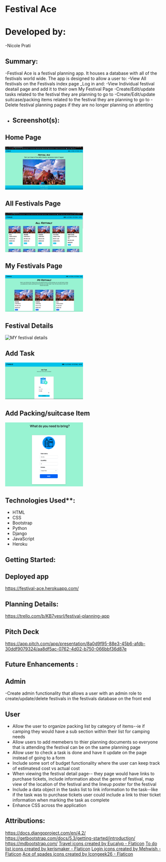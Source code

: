 # Festival Ace
# Developed by:
-Nicole Prati

## Summary:
-Festival Ace is a festival planning app. It houses a database with all of the festivals world wide. The app is designed to allow a user to:
-View All festivals on the Festivals index page
_Log in and:
-View Individual festival deatail page and add it to their own My Festival Page
-Create/Edit/update tasks related to the festival they are planning to go to
-Create/Edit/update suitcase/packing items  related to the festival they are planning to go to
-Delete festival planning pages if they are no longer planning on attenting

- ## Screenshot(s):

## Home Page
<img src="main_app/static/main_app/home-page.png" alt="Home Page" width="50%" height="50%">

## All Festivals Page
<img src="main_app/static/main_app/All-festivals.png" alt="All Festivals" width="50%" height="50%">

## My Festivals Page
<img src="main_app/static/main_app/my-festivals.png" alt="My Festivals " width="50%" height="50%">

## Festival Details
<img src="main_app/static/main_app/MyFestivalDetail.png" alt=" MY festival details" width="50%" height="50%">

## Add Task
<img src="main_app/static/main_app/task-page.png" alt="Add task" width="50%" height="50%">

## Add Packing/suitcase Item
<img src="main_app/static/main_app/packing-page.png" alt="Add Item to pack" width="50%" height="50%">


## Technologies Used**:
- HTML
- CSS
- Bootstrap
- Python
- Django
- JavaScript
- Heroku

## Getting Started:

 ## Deployed app
https://festival-ace.herokuapp.com/

## Planning Details:
https://trello.com/b/KB7yesrI/festival-planning-app

## Pitch Deck
https://app.pitch.com/app/presentation/8a0d9f95-88e3-45b6-afdb-30ddf9079324/aa8df5ac-0762-4d02-b750-066bbf36d87e




## Future Enhancements :

## Admin
-Create admin functionality that allows a user with an admin role to create/update/delete festivals in the festivals database on the front end

## User
- Allow the user to organize packing list by category of items--ie if camping they would have a sub section within their list for camping needs
- Allow users to add memebers to thier planning documents so everyone that is attending the festival can be on the same planning page
- Allow user to check a task is done and have it update on the page instead of going to a form
- Include some sort of budget functionality where the user can keep track of estimatesd cost vs actual cost
- When viewing the festival detail page-- they page would have links to purchase tickets, include information about the genre of festival, map view of the location of  the festival and the lineup poster for the festival
- Include a data object in the tasks list to link information to the task--like if the task was to purchase tickets user could include a link to thier ticket information when marking the task as complete
- Enhance CSS across the application



## Attributions:

https://docs.djangoproject.com/en/4.2/
https://getbootstrap.com/docs/5.3/getting-started/introduction/
https://mdbootstrap.com/
<a href="https://www.flaticon.com/free-icons/travel" title="travel icons">Travel icons created by Eucalyp - Flaticon</a>
<a href="https://www.flaticon.com/free-icons/to-do-list" title="to do list icons">To do list icons created by kerismaker - Flaticon</a>
<a href="https://www.flaticon.com/free-icons/login" title="login icons">Login icons created by Mehwish - Flaticon</a>
<a href="https://www.flaticon.com/free-icons/ace-of-spades" title="ace of spades icons">Ace of spades icons created by Icongeek26 - Flaticon</a>
